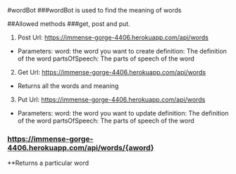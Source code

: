 #wordBot 
###wordBot is used to find the meaning of words

##Allowed methods 
###get, post and put.
1. Post Url: https://immense-gorge-4406.herokuapp.com/api/words
 * Parameters: 
  word: the word you want to create
  definition: The definition of the word
  partsOfSpeech: The parts of speech of the word
2. Get Url: https://immense-gorge-4406.herokuapp.com/api/words
 * Returns all the words and meaning 
3. Put Url: https://immense-gorge-4406.herokuapp.com/api/words
  * Parameters: 
  word: the word you want to update
  definition: The definition of the word
  partsOfSpeech: The parts of speech of the word

### https://immense-gorge-4406.herokuapp.com/api/words/{aword}
  **Returns a particular word